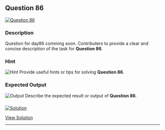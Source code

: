 


## Question 86
<a href="https://github.com/alishgosai/Python-Exercise-and-Solutions/blob/master/questions/Question86.md" target="_blank">
  <img src="https://img.shields.io/badge/Question-86-purple?style=for-the-badge&logoSize=60" alt="Question 86">
</a>

### **Description**
Question for day86 comming soon.
Contributers to provide a clear and concise description of the task for **Question 86**.

### **Hint**
![Hint](https://img.shields.io/badge/Hint:-blue)
Provide useful hints or tips for solving **Question 86**.

### **Expected Output**
![Output](https://img.shields.io/badge/Output:-blue)
Describe the expected result or output of **Question 86**.

### <a href="https://github.com/alishgosai/Python-Exercise-and-Solutions/blob/master/solutions/Solution86.js" target="_blank">
  <img src="https://img.shields.io/badge/Solution-1f8e00?style=for-the-badge&logo=solution&logoColor=white" alt="Solution">
</a>

<a href="https://github.com/alishgosai/Python-Exercise-and-Solutions/blob/master/solutions/Solution86.js" target="_blank">View Solution</a>

---

